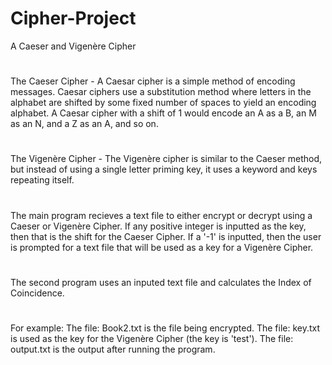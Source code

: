 # Cipher-Project
A Caeser and Vigenère Cipher
#
The Caeser Cipher - A Caesar cipher is a simple method of encoding messages. Caesar ciphers use a substitution method where letters in the alphabet are shifted by some fixed number of spaces to yield an encoding alphabet. A Caesar cipher with a shift of 1 would encode an A as a B, an M as an N, and a Z as an A, and so on.
#
The Vigenère Cipher - The Vigenère cipher is similar to the Caeser method, but instead of using a single letter priming key, it uses a keyword and keys repeating itself.
#
The main program recieves a text file to either encrypt or decrypt using a Caeser or Vigenère Cipher. If any positive integer is inputted as the key, then that is the shift for the Caeser Cipher. If a '-1' is inputted, then the user is prompted for a text file that will be used as a key for a Vigenère Cipher.
#
The second program uses an inputed text file and calculates the Index of Coincidence. 
#
For example:
The file: Book2.txt is the file being encrypted.
The file: key.txt is used as the key for the Vigenère Cipher (the key is 'test').
The file: output.txt is the output after running the program.
